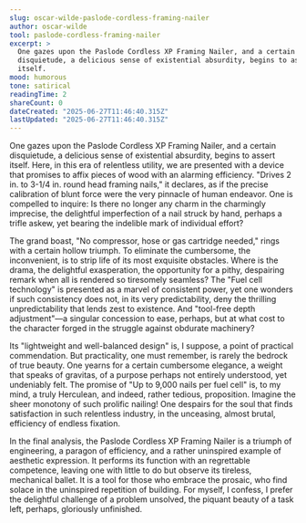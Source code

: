 ```yaml
---
slug: oscar-wilde-paslode-cordless-framing-nailer
author: oscar-wilde
tool: paslode-cordless-framing-nailer
excerpt: >
  One gazes upon the Paslode Cordless XP Framing Nailer, and a certain
  disquietude, a delicious sense of existential absurdity, begins to assert
  itself.
mood: humorous
tone: satirical
readingTime: 2
shareCount: 0
dateCreated: "2025-06-27T11:46:40.315Z"
lastUpdated: "2025-06-27T11:46:40.315Z"
---
```


One gazes upon the Paslode Cordless XP Framing Nailer, and a certain disquietude, a delicious sense of existential absurdity, begins to assert itself. Here, in this era of relentless utility, we are presented with a device that promises to affix pieces of wood with an alarming efficiency. "Drives 2 in. to 3-1/4 in. round head framing nails," it declares, as if the precise calibration of blunt force were the very pinnacle of human endeavor. One is compelled to inquire: Is there no longer any charm in the charmingly imprecise, the delightful imperfection of a nail struck by hand, perhaps a trifle askew, yet bearing the indelible mark of individual effort?

The grand boast, "No compressor, hose or gas cartridge needed," rings with a certain hollow triumph. To eliminate the cumbersome, the inconvenient, is to strip life of its most exquisite obstacles. Where is the drama, the delightful exasperation, the opportunity for a pithy, despairing remark when all is rendered so tiresomely seamless? The "Fuel cell technology" is presented as a marvel of consistent power, yet one wonders if such consistency does not, in its very predictability, deny the thrilling unpredictability that lends zest to existence. And "tool-free depth adjustment"—a singular concession to ease, perhaps, but at what cost to the character forged in the struggle against obdurate machinery?

Its "lightweight and well-balanced design" is, I suppose, a point of practical commendation. But practicality, one must remember, is rarely the bedrock of true beauty. One yearns for a certain cumbersome elegance, a weight that speaks of gravitas, of a purpose perhaps not entirely understood, yet undeniably felt. The promise of "Up to 9,000 nails per fuel cell" is, to my mind, a truly Herculean, and indeed, rather tedious, proposition. Imagine the sheer monotony of such prolific nailing! One despairs for the soul that finds satisfaction in such relentless industry, in the unceasing, almost brutal, efficiency of endless fixation.

In the final analysis, the Paslode Cordless XP Framing Nailer is a triumph of engineering, a paragon of efficiency, and a rather uninspired example of aesthetic expression. It performs its function with an regrettable competence, leaving one with little to do but observe its tireless, mechanical ballet. It is a tool for those who embrace the prosaic, who find solace in the uninspired repetition of building. For myself, I confess, I prefer the delightful challenge of a problem unsolved, the piquant beauty of a task left, perhaps, gloriously unfinished.
